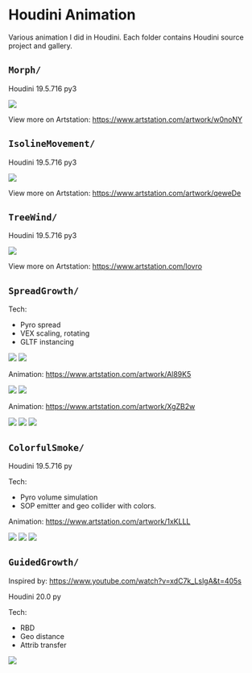 # Houdini Animation

Various animation I did in Houdini. Each folder contains Houdini source project and gallery.

## `Morph/`

Houdini 19.5.716 py3

![](Morph/gallery/morph.mantra1.0273.jpg)

View more on Artstation:
https://www.artstation.com/artwork/w0noNY

## `IsolineMovement/`

Houdini 19.5.716 py3

![](IsolineMovement/gallery/iso_lines.mantra1.0156.jpg)

View more on Artstation:
https://www.artstation.com/artwork/qeweDe

## `TreeWind/`

Houdini 19.5.716 py3

![](TreeWind/gallery/tree_wind.mantra1.0064.jpg)

View more on Artstation:
https://www.artstation.com/lovro

## `SpreadGrowth/`

Tech:
* Pyro spread
* VEX scaling, rotating
* GLTF instancing

![](SpreadGrowth/Gallery/cat1.jpg)
![](SpreadGrowth/Gallery/cat2.jpg)

Animation: https://www.artstation.com/artwork/Al89K5

![](SpreadGrowth/Gallery/trunk1.jpg)
![](SpreadGrowth/Gallery/trunk2.jpg)

Animation: https://www.artstation.com/artwork/XgZB2w

![](SpreadGrowth/Gallery/3_1.png)
![](SpreadGrowth/Gallery/3_2.png)
![](SpreadGrowth/Gallery/3_3.png)


## `ColorfulSmoke/`

Houdini 19.5.716 py

Tech:
* Pyro volume simulation
* SOP emitter and geo collider with colors.

Animation: https://www.artstation.com/artwork/1xKLLL

![](ColorfulSmoke/Gallery/1.jpg)
![](ColorfulSmoke/Gallery/2.jpg)
![](ColorfulSmoke/Gallery/3.jpg)

## `GuidedGrowth/`

Inspired by: https://www.youtube.com/watch?v=xdC7k_LslgA&t=405s

Houdini 20.0 py

Tech:
* RBD
* Geo distance
* Attrib transfer

![](GuidedGrowth/Gallery/1.png)
